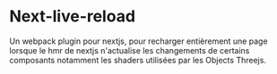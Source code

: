 # Next-live-reload

Un webpack plugin pour nextjs, pour recharger entièrement une page lorsque le hmr de nextjs n'actualise les changements de certains composants notamment les shaders utilisées par les Objects Threejs.